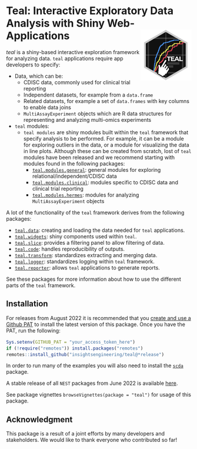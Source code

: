# Teal: Interactive Exploratory Data Analysis with Shiny Web-Applications <a href='https://insightsengineering.github.io/teal'><img src="man/figures/teal.png" align="right" height="139" style="max-width: 100%;"/></a  >

*teal* is a shiny-based interactive exploration framework for analyzing data. `teal` applications require app developers to specify:

<!-- markdownlint-disable MD007 MD030 -->
-   Data, which can be:
    -    CDISC data, commonly used for clinical trial reporting
    -    Independent datasets, for example from a `data.frame`
    -    Related datasets, for example a set of `data.frames` with key columns to enable data joins
    -    `MultiAssayExperiment` objects which are R data structures for representing and analyzing multi-omics experiments
-   `teal` modules:
    -   `teal modules` are shiny modules built within the `teal` framework that specify analysis to be performed. For example, it can be a module for exploring outliers in the data, or a module for visualizing the data in line plots. Although these can be created from scratch, lost of `teal` modules have been released and we recommend starting with modules found in the following packages:
        -   [`teal.modules.general`](https://insightsengineering.github.io/teal.modules.general): general modules for exploring relational/independent/CDISC data
        -   [`teal.modules.clinical`](https://insightsengineering.github.io/teal.modules.clinical): modules specific to CDISC data and clinical trial reporting
        -   [`teal.modules.hermes`](https://insightsengineering.github.io/teal.modules.hermes): modules for analyzing `MultiAssayExperiment` objects

<!-- markdownlint-enable MD007 MD030 -->

A lot of the functionality of the `teal` framework derives from the following packages:

<!-- markdownlint-disable MD007 MD030 -->
-   [`teal.data`](https://insightsengineering.github.io/teal.data): creating and loading the data needed for `teal` applications.
-   [`teal.widgets`](https://insightsengineering.github.io/teal.widgets): shiny components used within `teal`.
-   [`teal.slice`](https://insightsengineering.github.io/teal.slice): provides a filtering panel to allow filtering of data.
-   [`teal.code`](https://insightsengineering.github.io/teal.code): handles reproducibility of outputs.
-   [`teal.transform`](https://insightsengineering.github.io/teal.transform): standardizes extracting and merging data.
-   [`teal.logger`](https://insightsengineering.github.io/teal.logger): standardizes logging within `teal` framework.
-   [`teal.reporter`](https://insightsengineering.github.io/teal.reporter): allows `teal` applications to generate reports.

<!-- markdownlint-enable MD007 MD030 -->

See these packages for more information about how to use the different parts of the `teal` framework.

## Installation

For releases from August 2022 it is recommended that you [create and use a Github PAT](https://docs.github.com/en/github/authenticating-to-github/keeping-your-account-and-data-secure/creating-a-personal-access-token) to install the latest version of this package. Once you have the PAT, run the following:

```r
Sys.setenv(GITHUB_PAT = "your_access_token_here")
if (!require("remotes")) install.packages("remotes")
remotes::install_github("insightsengineering/teal@*release")
```

In order to run many of the examples you will also need to install the [`scda`](https://insightsengineering.github.io/scda) package.

A stable release of all `NEST` packages from June 2022 is available [here](https://github.com/insightsengineering/depository#readme).

See package vignettes `browseVignettes(package = "teal")` for usage of this package.

## Acknowledgment

This package is a result of a joint efforts by many developers and stakeholders. We would like to thank everyone who contributed so far!
